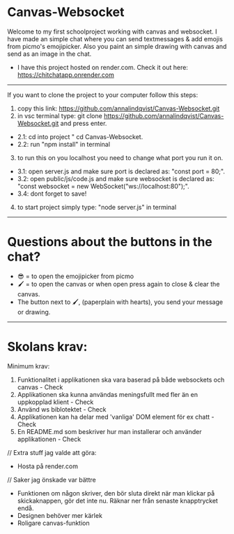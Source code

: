 # Canvas-Websocket

Welcome to my first schoolproject working with canvas and websocket. I have made an simple chat where you can send textmessages & add emojis from picmo's emojipicker. Also you paint an simple drawing with canvas and send as an image in the chat. 

- I have this project hosted on render.com. Check it out here: https://chitchatapp.onrender.com

-------------------------------------

If you want to clone the project to your computer follow this steps: 

1. copy this link: https://github.com/annalindqvist/Canvas-Websocket.git
2. in vsc terminal type: git clone https://github.com/annalindqvist/Canvas-Websocket.git and press enter.
- 2.1: cd into project " cd Canvas-Websocket.
- 2.2: run "npm install" in terminal
3. to run this on you localhost you need to change what port you run it on. 
- 3.1: open server.js and make sure port is declared as: "const port = 80;".
- 3.2: open public/js/code.js and make sure websocket is declared as: "const websocket = new WebSocket("ws://localhost:80");".
- 3.4: dont forget to save! 
4. to start project simply type: "node server.js" in terminal


-------------------------------------

# Questions about the buttons in the chat?

- 😎 = to open the emojipicker from picmo
- 🖌️ = to open the canvas or when open press again to close & clear the canvas.
- The button next to 🖌️, (paperplain with hearts), you send your message or drawing.

-------------------------------------
# Skolans krav:

Minimum krav: 
1. Funktionalitet i applikationen ska vara baserad på både websockets och canvas - Check
2. Applikationen ska kunna användas meningsfullt med fler än en uppkopplad klient - Check
3. Använd ws biblotektet - Check
4. Applikationen kan ha delar med 'vanliga' DOM element för ex chatt - Check
5. En README.md som beskriver hur man installerar och använder applikationen - Check

// Extra stuff jag valde att göra:
- Hosta på render.com

// Saker jag önskade var bättre
- Funktionen om någon skriver, den bör sluta direkt när man klickar på skickaknappen, gör det inte nu. Räknar ner från senaste knapptrycket endå.
- Designen behöver mer kärlek
- Roligare canvas-funktion